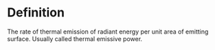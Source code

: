 # Definition

The rate of thermal emission of radiant energy per unit area of emitting
surface. Usually called thermal emissive power.
